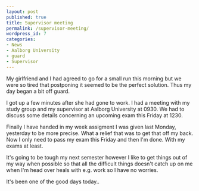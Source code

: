 ```yaml
---
layout: post
published: true
title: Supervisor meeting
permalink: /supervisor-meeting/
wordpress_id: 7
categories:
- News
- Aalborg University
- guard
- Supervisor
---
```



My girlfriend and I had agreed to go for a small run this morning but we were so tired that postponing it seemed to be the perfect solution. Thus my day began a bit off guard.

I got up a few minutes after she had gone to work. I had a meeting with my study group and my supervisor at Aalborg University at 0930. We had to discuss some details concerning an upcoming exam this Friday at 1230.

Finally I have handed in my week assigment I was given last Monday, yesterday to be more precise. What a relief that was to get that off my back. Now I only need to pass my exam this Friday and then I'm done. With my exams at least.

It's going to be tough my next semester however I like to get things out of my way when possible so that all the difficult things doesn't catch up on me when I'm head over heals with e.g. work so I have no worries.

It's been one of the good days today.. 
